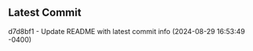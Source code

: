 
## Latest Commit
d7d8bf1 - Update README with latest commit info (2024-08-29 16:53:49 -0400) <Yunxi-Zhou>
